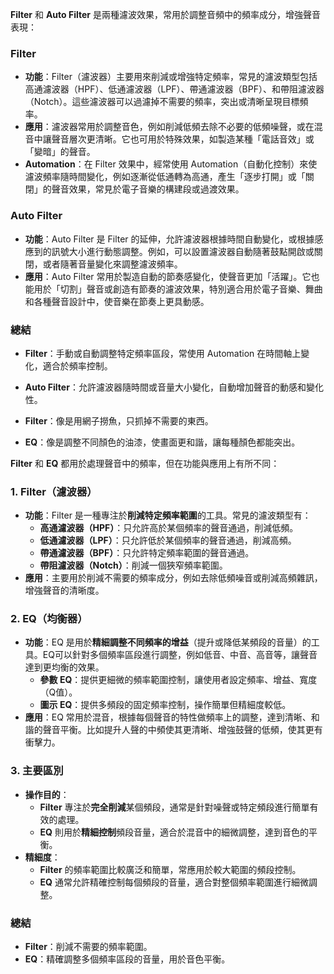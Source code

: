 **Filter** 和 **Auto Filter** 是兩種濾波效果，常用於調整音頻中的頻率成分，增強聲音表現：

### Filter

- **功能**：Filter（濾波器）主要用來削減或增強特定頻率，常見的濾波類型包括高通濾波器（HPF）、低通濾波器（LPF）、帶通濾波器（BPF）、和帶阻濾波器（Notch）。這些濾波器可以過濾掉不需要的頻率，突出或清晰呈現目標頻率。
- **應用**：濾波器常用於調整音色，例如削減低頻去除不必要的低頻噪聲，或在混音中讓聲音層次更清晰。它也可用於特殊效果，如製造某種「電話音效」或「變暗」的聲音。
- **Automation**：在 Filter 效果中，經常使用 Automation（自動化控制）來使濾波頻率隨時間變化，例如逐漸從低通轉為高通，產生「逐步打開」或「關閉」的聲音效果，常見於電子音樂的構建段或過渡效果。

### Auto Filter

- **功能**：Auto Filter 是 Filter 的延伸，允許濾波器根據時間自動變化，或根據感應到的訊號大小進行動態調整。例如，可以設置濾波器自動隨著鼓點開啟或關閉，或者隨著音量變化來調整濾波頻率。
- **應用**：Auto Filter 常用於製造自動的節奏感變化，使聲音更加「活躍」。它也能用於「切割」聲音或創造有節奏的濾波效果，特別適合用於電子音樂、舞曲和各種聲音設計中，使音樂在節奏上更具動感。

### 總結

- **Filter**：手動或自動調整特定頻率區段，常使用 Automation 在時間軸上變化，適合於頻率控制。
- **Auto Filter**：允許濾波器隨時間或音量大小變化，自動增加聲音的動感和變化性。

- **Filter**：像是用網子撈魚，只抓掉不需要的東西。
- **EQ**：像是調整不同顏色的油漆，使畫面更和諧，讓每種顏色都能突出。

**Filter** 和 **EQ** 都用於處理聲音中的頻率，但在功能與應用上有所不同：

### 1. **Filter（濾波器）**

- **功能**：Filter 是一種專注於**削減特定頻率範圍**的工具。常見的濾波類型有：
    - **高通濾波器（HPF）**：只允許高於某個頻率的聲音通過，削減低頻。
    - **低通濾波器（LPF）**：只允許低於某個頻率的聲音通過，削減高頻。
    - **帶通濾波器（BPF）**：只允許特定頻率範圍的聲音通過。
    - **帶阻濾波器（Notch）**：削減一個狹窄頻率範圍。
- **應用**：主要用於削減不需要的頻率成分，例如去除低頻噪音或削減高頻雜訊，增強聲音的清晰度。

### 2. **EQ（均衡器）**

- **功能**：EQ 是用於**精細調整不同頻率的增益**（提升或降低某頻段的音量）的工具。EQ可以針對多個頻率區段進行調整，例如低音、中音、高音等，讓聲音達到更均衡的效果。
    - **參數 EQ**：提供更細微的頻率範圍控制，讓使用者設定頻率、增益、寬度（Q值）。
    - **圖示 EQ**：提供多頻段的固定頻率控制，操作簡單但精細度較低。
- **應用**：EQ 常用於混音，根據每個聲音的特性做頻率上的調整，達到清晰、和諧的聲音平衡。比如提升人聲的中頻使其更清晰、增強鼓聲的低頻，使其更有衝擊力。

### 3. **主要區別**

- **操作目的**：
    - **Filter** 專注於**完全削減**某個頻段，通常是針對噪聲或特定頻段進行簡單有效的處理。
    - **EQ** 則用於**精細控制**頻段音量，適合於混音中的細微調整，達到音色的平衡。
- **精細度**：
    - **Filter** 的頻率範圍比較廣泛和簡單，常應用於較大範圍的頻段控制。
    - **EQ** 通常允許精確控制每個頻段的音量，適合對整個頻率範圍進行細微調整。

### 總結

- **Filter**：削減不需要的頻率範圍。
- **EQ**：精確調整多個頻率區段的音量，用於音色平衡。